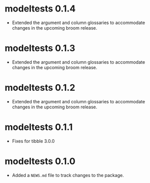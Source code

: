 # modeltests 0.1.4

* Extended the argument and column glossaries to accommodate changes in
the upcoming broom release.

# modeltests 0.1.3

* Extended the argument and column glossaries to accommodate changes in
the upcoming broom release.

# modeltests 0.1.2

* Extended the argument and column glossaries to accommodate changes in
the upcoming broom release.

# modeltests 0.1.1

* Fixes for tibble 3.0.0

# modeltests 0.1.0

* Added a `NEWS.md` file to track changes to the package.
